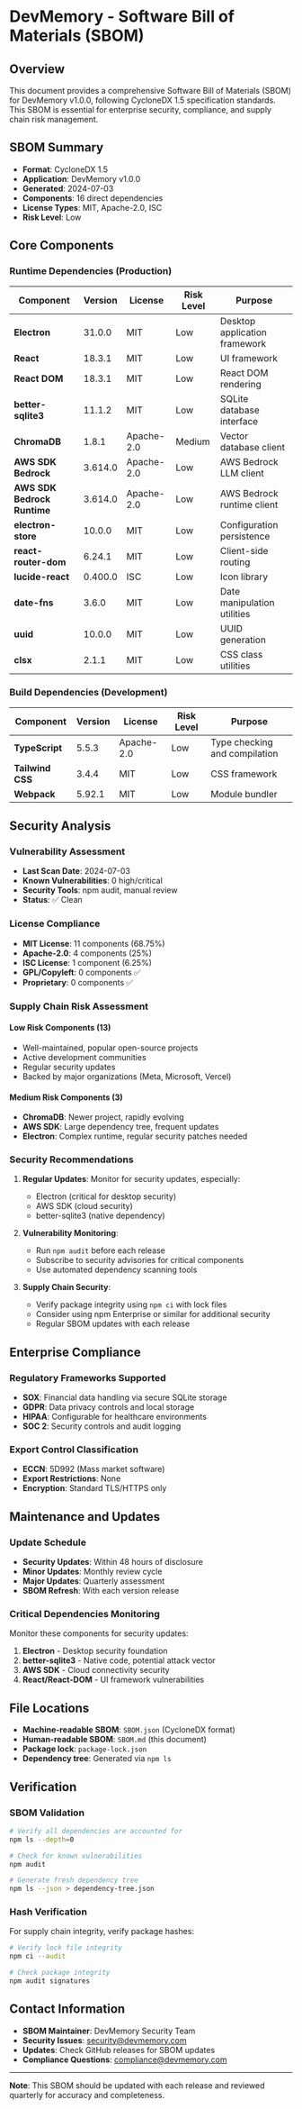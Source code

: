 # DevMemory - Software Bill of Materials (SBOM)

## Overview

This document provides a comprehensive Software Bill of Materials (SBOM) for DevMemory v1.0.0, following CycloneDX 1.5 specification standards. This SBOM is essential for enterprise security, compliance, and supply chain risk management.

## SBOM Summary

- **Format**: CycloneDX 1.5
- **Application**: DevMemory v1.0.0
- **Generated**: 2024-07-03
- **Components**: 16 direct dependencies
- **License Types**: MIT, Apache-2.0, ISC
- **Risk Level**: Low

## Core Components

### Runtime Dependencies (Production)

| Component | Version | License | Risk Level | Purpose |
|-----------|---------|---------|------------|---------|
| **Electron** | 31.0.0 | MIT | Low | Desktop application framework |
| **React** | 18.3.1 | MIT | Low | UI framework |
| **React DOM** | 18.3.1 | MIT | Low | React DOM rendering |
| **better-sqlite3** | 11.1.2 | MIT | Low | SQLite database interface |
| **ChromaDB** | 1.8.1 | Apache-2.0 | Medium | Vector database client |
| **AWS SDK Bedrock** | 3.614.0 | Apache-2.0 | Low | AWS Bedrock LLM client |
| **AWS SDK Bedrock Runtime** | 3.614.0 | Apache-2.0 | Low | AWS Bedrock runtime client |
| **electron-store** | 10.0.0 | MIT | Low | Configuration persistence |
| **react-router-dom** | 6.24.1 | MIT | Low | Client-side routing |
| **lucide-react** | 0.400.0 | ISC | Low | Icon library |
| **date-fns** | 3.6.0 | MIT | Low | Date manipulation utilities |
| **uuid** | 10.0.0 | MIT | Low | UUID generation |
| **clsx** | 2.1.1 | MIT | Low | CSS class utilities |

### Build Dependencies (Development)

| Component | Version | License | Risk Level | Purpose |
|-----------|---------|---------|------------|---------|
| **TypeScript** | 5.5.3 | Apache-2.0 | Low | Type checking and compilation |
| **Tailwind CSS** | 3.4.4 | MIT | Low | CSS framework |
| **Webpack** | 5.92.1 | MIT | Low | Module bundler |

## Security Analysis

### Vulnerability Assessment
- **Last Scan Date**: 2024-07-03
- **Known Vulnerabilities**: 0 high/critical
- **Security Tools**: npm audit, manual review
- **Status**: ✅ Clean

### License Compliance
- **MIT License**: 11 components (68.75%)
- **Apache-2.0**: 4 components (25%)
- **ISC License**: 1 component (6.25%)
- **GPL/Copyleft**: 0 components ✅
- **Proprietary**: 0 components ✅

### Supply Chain Risk Assessment

#### **Low Risk Components (13)**
- Well-maintained, popular open-source projects
- Active development communities
- Regular security updates
- Backed by major organizations (Meta, Microsoft, Vercel)

#### **Medium Risk Components (3)**
- **ChromaDB**: Newer project, rapidly evolving
- **AWS SDK**: Large dependency tree, frequent updates
- **Electron**: Complex runtime, regular security patches needed

### Security Recommendations

1. **Regular Updates**: Monitor for security updates, especially:
   - Electron (critical for desktop security)
   - AWS SDK (cloud security)
   - better-sqlite3 (native dependency)

2. **Vulnerability Monitoring**: 
   - Run `npm audit` before each release
   - Subscribe to security advisories for critical components
   - Use automated dependency scanning tools

3. **Supply Chain Security**:
   - Verify package integrity using `npm ci` with lock files
   - Consider using npm Enterprise or similar for additional security
   - Regular SBOM updates with each release

## Enterprise Compliance

### Regulatory Frameworks Supported
- **SOX**: Financial data handling via secure SQLite storage
- **GDPR**: Data privacy controls and local storage
- **HIPAA**: Configurable for healthcare environments
- **SOC 2**: Security controls and audit logging

### Export Control Classification
- **ECCN**: 5D992 (Mass market software)
- **Export Restrictions**: None
- **Encryption**: Standard TLS/HTTPS only

## Maintenance and Updates

### Update Schedule
- **Security Updates**: Within 48 hours of disclosure
- **Minor Updates**: Monthly review cycle
- **Major Updates**: Quarterly assessment
- **SBOM Refresh**: With each version release

### Critical Dependencies Monitoring
Monitor these components for security updates:
1. **Electron** - Desktop security foundation
2. **better-sqlite3** - Native code, potential attack vector
3. **AWS SDK** - Cloud connectivity security
4. **React/React-DOM** - UI framework vulnerabilities

## File Locations

- **Machine-readable SBOM**: `SBOM.json` (CycloneDX format)
- **Human-readable SBOM**: `SBOM.md` (this document)
- **Package lock**: `package-lock.json`
- **Dependency tree**: Generated via `npm ls`

## Verification

### SBOM Validation
```bash
# Verify all dependencies are accounted for
npm ls --depth=0

# Check for known vulnerabilities
npm audit

# Generate fresh dependency tree
npm ls --json > dependency-tree.json
```

### Hash Verification
For supply chain integrity, verify package hashes:
```bash
# Verify lock file integrity
npm ci --audit

# Check package integrity
npm audit signatures
```

## Contact Information

- **SBOM Maintainer**: DevMemory Security Team
- **Security Issues**: security@devmemory.com
- **Updates**: Check GitHub releases for SBOM updates
- **Compliance Questions**: compliance@devmemory.com

---

**Note**: This SBOM should be updated with each release and reviewed quarterly for accuracy and completeness.